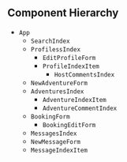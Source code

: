 ## Component Hierarchy

* `App`
  * `SearchIndex`
  * `ProfilessIndex`
    * `EditProfileForm`
    * `ProfileIndexItem`
        * `HostCommentsIndex`
  * `NewAdventureForm`
  * `AdventuresIndex`
    * `AdventureIndexItem`
    * `AdventureCommentIndex`
  * `BookingForm`
    * `BookingEditForm`
  *  `MessagesIndex`
    * `NewMessageForm`
    * `MessageIndexItem`
